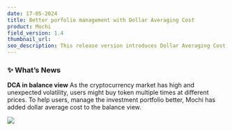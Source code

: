 ```yaml
---
date: 17-05-2024
title: Better porfolio management with Dollar Averaging Cost 
product: Mochi
field_version: 1.4
thumbnail_url: 
seo_description: This release version introduces Dollar Averaging Cost in Mochi Discord Balance
---
```


### ✨ What’s News
**DCA in balance view**
As the cryptocurrency market has high and unexpected volatility, users might buy token multiple times at different prices. To help users, manage the investment portfolio better, Mochi has added dollar average cost to the balance view.

![](https://imgur.com/X8B1JPB)

[//]: break
